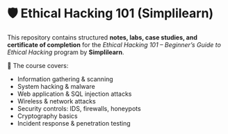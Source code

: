 # 🛡️ Ethical Hacking 101 (Simplilearn)

This repository contains structured **notes, labs, case studies, and certificate of completion** for the *Ethical Hacking 101 – Beginner’s Guide to Ethical Hacking* program by **Simplilearn**.

📌 The course covers:
- Information gathering & scanning
- System hacking & malware
- Web application & SQL injection attacks
- Wireless & network attacks
- Security controls: IDS, firewalls, honeypots
- Cryptography basics
- Incident response & penetration testing

